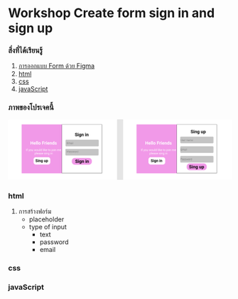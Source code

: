 # Workshop Create form sign in and sign up

### สิ่งที่ได้เรียนรู้
1. [การออกแบบ Form ด้วย Figma](https://www.figma.com/file/0CAGx5FQRWAcgpTzrCmkKb/Login-Form)
2. [html](#html)
3. [css](#css)
4. [javaScript](#javaScript)

### ภาพของโปรเจคนี้
![Form](assetes/img/Form.png)

### html 
1. การสร้างฟอร์ม
    * placeholder
    * type of input
        * text
        * password
        * email
        

### css

### javaScript